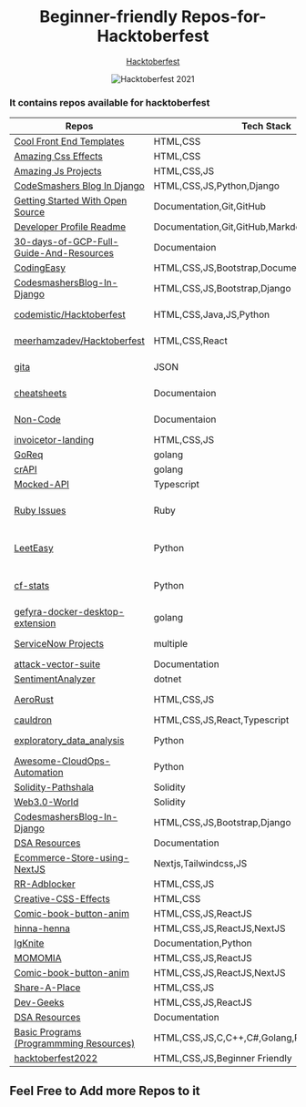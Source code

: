 <div align="center">
<h1>Beginner-friendly Repos-for-Hacktoberfest</h1> 
  
[Hacktoberfest](https://hacktoberfest.digitalocean.com/)
  
![Hacktoberfest 2021](https://hacktoberfest.digitalocean.com/_nuxt/img/logo-hacktoberfest-full.f42e3b1.svg)

 </div>    
 
### It contains repos available for hacktoberfest

| Repos                                                                                                | Tech Stack                                    | Overview |
| ---------------------------------------------------------------------------------------------------- | --------------------------------------------- | -------- |
| [Cool Front End Templates](https://github.com/arpit456jain/Cool-Front-End_Templates)                 | HTML,CSS                                      | |
| [Amazing Css Effects](https://github.com/arpit456jain/Amazing-Css-Effects)                           | HTML,CSS                                      | |
| [Amazing Js Projects](https://github.com/arpit456jain/Amazing-Js-Projects)                           | HTML,CSS,JS                                   | |
| [CodeSmashers Blog In Django](https://github.com/arpit456jain/CodesmashersBlog-In-Django)            | HTML,CSS,JS,Python,Django                     | |
| [Getting Started With Open Source](https://github.com/arpit456jain/Getting-Started-with-open-source) | Documentation,Git,GitHub                      | |
| [Developer Profile Readme](https://github.com/amandewatnitrr/profile-readme-hacktoberfest21/)        | Documentation,Git,GitHub,Markdown             | |
| [30-days-of-GCP-Full-Guide-And-Resources](https://github.com/arpit456jain/30-days-of-GCP-Full-Guide-And-Resources) | Documentaion | | 
| [CodingEasy](https://github.com/arpit456jain/CodingEasy) | HTML,CSS,JS,Bootstrap,Documentation | | 
| [CodesmashersBlog-In-Django](https://github.com/arpit456jain/CodesmashersBlog-In-Django) | HTML,CSS,JS,Bootstrap,Django | |
| [codemistic/Hacktoberfest](https://github.com/codemistic/HacktoberFest) | HTML,CSS,Java,JS,Python | Beginner Friendly |
| [meerhamzadev/Hacktoberfest](https://github.com/meerhamzadev/Hacktoberfest) | HTML,CSS,React | Beginner Friendly |
| [gita](https://github.com/gita/gita) | JSON | Beginner Friendly |
| [cheatsheets](https://github.com/onecompiler/cheatsheets) | Documentaion | No Code Repos |
| [Non-Code](https://github.com/codemistic/Non-Code) | Documentaion | No Code Repos |
| [invoicetor-landing](https://github.com/DunoLabs/invoicetor-landing) | HTML,CSS,JS | Design |
| [GoReq](https://github.com/goreq/goreq) | golang | API |
| [crAPI](https://github.com/OWASP/crAPI) | golang | API |
| [Mocked-API](https://github.com/ageddesi/Mocked-API) | Typescript | API |
| [Ruby Issues](https://github.com/issues?q=is%3Aopen+is%3Aissue+label%3Ahacktoberfest+language%3Aruby) | Ruby | Ruby Based Issues |
| [LeetEasy](https://github.com/sudiptob2/leet-easy) | Python | Python Based Project |
| [cf-stats](https://github.com/sudiptob2/cf-stats) | Python | Python Based Project |
| [gefyra-docker-desktop-extension](https://github.com/gefyrahq/gefyra-docker-desktop-extension) | golang | Docker Extension |
| [ServiceNow Projects](https://developer.servicenow.com/blog.do?p=/post/hacktoberfest-2022/) | multiple | Service Now |
| [attack-vector-suite](https://github.com/SANTHOSH17-DOT/attack-vectors-suite) | Documentation | Security |
| [SentimentAnalyzer](https://github.com/arafattehsin/SentimentAnalyzer/issues/1) | dotnet | ML |
| [AeroRust](https://github.com/AeroRust/AeroRust.github.io) | HTML,CSS,JS | Rust website |
| [cauldron](https://github.com/dequelabs/cauldron) | HTML,CSS,JS,React,Typescript | Web |
| [exploratory_data_analysis](https://github.com/souvikg544/exploratory_data_analysis) | Python | Data Science |
| [Awesome-CloudOps-Automation](https://github.com/unskript/Awesome-CloudOps-Automation) | Python | CloudOps |
| [Solidity-Pathshala](https://github.com/Vikash-8090-Yadav/Solidity-Pathshala) | Solidity | Crypto |
| [Web3.0-World](https://github.com/Vikash-8090-Yadav/Web3.0-World) | Solidity | Crypto |
| [CodesmashersBlog-In-Django](https://github.com/arpit456jain/CodesmashersBlog-In-Django) | HTML,CSS,JS,Bootstrap,Django | | 
|[DSA Resources](https://github.com/avinash201199/DSA-Resources)                                       |Documentation                                   ||
| [Ecommerce-Store-using-NextJS](https://github.com/Ahsan-Ehtesham/Ecommerce-Store-using-NextJS)        | Nextjs,Tailwindcss,JS             | |
| [RR-Adblocker](https://github.com/Rutuj-Runwal/RR-Adblocker)                                          | HTML,CSS,JS           | |
| [Creative-CSS-Effects](https://github.com/Anjuli08/Creative-CSS-Effects)                              | HTML,CSS              | |
| [Comic-book-button-anim](https://github.com/eduardconstantin/Comic-book-button-anim)                  | HTML,CSS,JS,ReactJS             | |
| [hinna-henna](https://github.com/MitAbhay/hinna-henna)                                                | HTML,CSS,JS,ReactJS,NextJS             | |
| [IgKnite](https://github.com/IgKniteDev/IgKnite)                                                      | Documentation,Python             | |
| [MOMOMIA](https://github.com/RIKI-05/MOMOMIA)                                                         | HTML,CSS,JS,ReactJS             | |
| [Comic-book-button-anim](https://github.com/lazyfuhrer/Real-Estate-Web-App)                           | HTML,CSS,JS,ReactJS,NextJS             | |
| [Share-A-Place](https://github.com/Rishit30G/Share-A-Place)                                           | HTML,CSS,JS           | |
| [Dev-Geeks](https://github.com/pranjay-poddar/Dev-Geeks)                                              | HTML,CSS,JS,ReactJS             | |
| [DSA Resources](https://github.com/avinash201199/DSA-Resources)                                       |Documentation                                   ||
|[Basic Programs (Programmming Resources)](https://github.com/itsnporg/Basic-Programs.git)                                                              |HTML,CSS,JS,C,C++,C#,Golang,PHP,Typescript,etc. | Beginner Friendly |
| [hacktoberfest2022](https://github.com/killerraj369/hacktoberfest2022) | HTML,CSS,JS,Beginner Friendly ||

## Feel Free to Add more Repos to it
